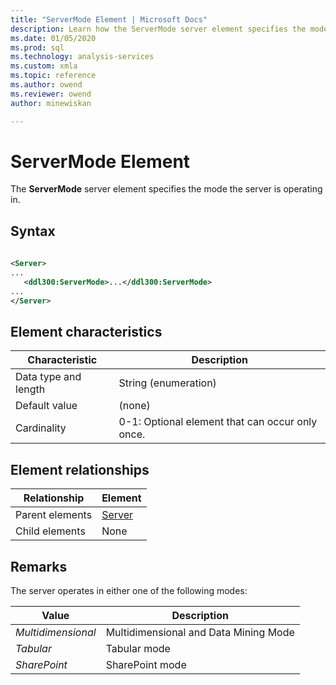 ```yaml
---
title: "ServerMode Element | Microsoft Docs"
description: Learn how the ServerMode server element specifies the mode the server is operating in.
ms.date: 01/05/2020
ms.prod: sql
ms.technology: analysis-services
ms.custom: xmla
ms.topic: reference
ms.author: owend
ms.reviewer: owend
author: minewiskan

---
```

# ServerMode Element

  The **ServerMode** server element specifies the mode the server is operating in.  
  
## Syntax  
  
```xml  
  
<Server>  
...  
   <ddl300:ServerMode>...</ddl300:ServerMode>  
...  
</Server>  
```  
  
## Element characteristics  
  
|Characteristic|Description|  
|--------------------|-----------------|  
|Data type and length|String (enumeration)|  
|Default value|(none)|  
|Cardinality|0-1: Optional element that can occur only once.|  
  
## Element relationships  
  
|Relationship|Element|  
|------------------|-------------|  
|Parent elements|[Server](../../assl/objects/server-element-assl.md)|  
|Child elements|None|  
  
## Remarks  
 The server operates in either one of the following modes:  
  
|Value|Description|  
|-----------|-----------------|  
|*Multidimensional*|Multidimensional and Data Mining Mode|  
|*Tabular*|Tabular mode|  
|*SharePoint*|SharePoint mode|  
